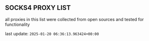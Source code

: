 ## SOCKS4 PROXY LIST

all proxies in this list were collected from open sources and tested for functionality

last update: `2025-01-20 06:36:13.963424+00:00`